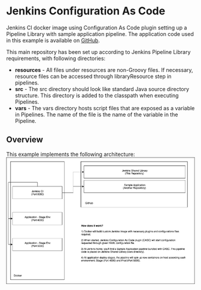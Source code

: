 # Jenkins Configuration As Code
Jenkins CI docker image using Configuration As Code plugin setting up a Pipeline Library with sample application pipeline. The application code used in this example is available on [GitHub](https://github.com/tadeumendonca/express-app-testing-demo).

This main repository has been set up according to Jenkins Pipeline Library requirements, with following directories:
* **resources** - All files under resources are non-Groovy files. If necessary, resource files can be accessed through libraryResource step in pipelines.
* **src** - The src directory should look like standard Java source directory structure. This directory is added to the classpath when executing Pipelines.
* **vars** - The vars directory hosts script files that are exposed as a variable in Pipelines. The name of the file is the name of the variable in the Pipeline.

## Overview
This example implements the following architecture:
![CI Architecture](/resources/images/JenkinsConfigAsCode-Overview.jpg)